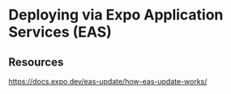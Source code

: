 # Deploying via Expo Application Services (EAS)

## Resources
https://docs.expo.dev/eas-update/how-eas-update-works/